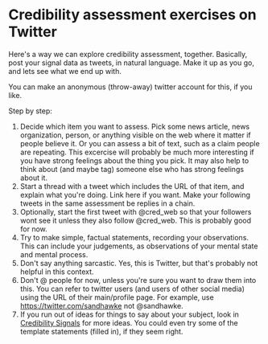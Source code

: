 # Credibility assessment exercises on Twitter

Here's a way we can explore credibility assessment, together.  Basically, post your signal data as tweets, in natural language.  Make it up as you go, and lets see what we end up with.

You can make an anonymous (throw-away) twitter account for this, if you like.

Step by step:

1. Decide which item you want to assess.  Pick some news article, news organization, person, or anything visible on the web where it matter if people believe it. Or you can assess a bit of text, such as a claim people are repeating. This excercise will probably be much more interesting if you have strong feelings about the thing you pick.  It may also help to think about (and maybe tag) someone else who has strong feelings about it.
1. Start a thread with a tweet which includes the URL of that item, and explain what you're doing.  Link here if you want.  Make your following tweets in the same assessment be replies in a chain.
1. Optionally, start the first tweet with @cred_web so that your followers wont see it unless they also follow @cred_web.  This is probably good for now.
1. Try to make simple, factual statements, recording your observations. This can include your judgements, as observations of your mental state and mental process.
1. Don't say anything sarcastic.  Yes, this is Twitter, but that's probably not helpful in this context.
1. Don't @ people for now, unless you're sure you want to draw them into this.  You can refer to twitter users (and users of other social media) using the URL of their main/profile page.  For example, use https://twitter.com/sandhawke not @sandhawke.
1. If you run out of ideas for things to say about your subject, look in [Credibility Signals](/signals) for more ideas.  You could even try some of the template statements (filled in), if they seem right.




